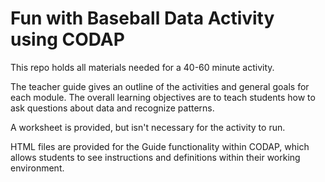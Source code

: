 # Fun with Baseball Data Activity using CODAP

This repo holds all materials needed for a 40-60 minute activity. 

The teacher guide gives an outline of the activities and general goals for each module. The overall learning objectives are to teach students how to ask questions about data and recognize patterns. 

A worksheet is provided, but isn't necessary for the activity to run.

HTML files are provided for the Guide functionality within CODAP, which allows students to see instructions and definitions within their working environment.
